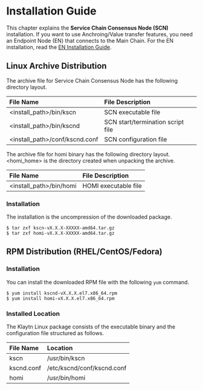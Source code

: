 # Installation Guide <a id="installation-guide"></a>

This chapter explains the **Service Chain Consensus Node \(SCN\)** installation. 
If you want to use Anchroing/Value transfer features,
you need an Endpoint Node (EN) that connects to the Main Chain. 
For the EN installation, read the [EN Installation Guide](../../../endpoint-node/installation-guide/).

## Linux Archive Distribution <a id="linux-archive-distribution"></a>

The archive file for Service Chain Consensus Node has the following directory layout.

| File Name | File Description |
| :--- | :--- |
| <install_path>/bin/kscn | SCN executable file |
| <install_path>/bin/kscnd | SCN start/termination script file |
| <install_path>/conf/kscnd.conf | SCN configuration file |

The archive file for homi binary has the following directory layout.
<homi_home> is the directory created when unpacking the archive. 

| File Name | File Description |
| :--- | :--- |
| <install_path>/bin/homi | HOMI executable file |

### Installation <a id="installation"></a>

The installation is the uncompression of the downloaded package.

```text
$ tar zxf kscn-vX.X.X-XXXXX-amd64.tar.gz
$ tar zxf homi-vX.X.X-XXXXX-amd64.tar.gz
```

## RPM Distribution \(RHEL/CentOS/Fedora\) <a id="rpm-rhel-centos-fedora"></a>

### Installation <a id="installation"></a>

You can install the downloaded RPM file with the following `yum` command.

```text
$ yum install kscnd-vX.X.X.el7.x86_64.rpm
$ yum install homi-vX.X.X.el7.x86_64.rpm
```

### Installed Location <a id="scn-configuration"></a>

The Klaytn Linux package consists of the executable binary and the configuration file structured as follows.

| File Name | Location |
| :--- | :--- |
| kscn | /usr/bin/kscn |
| kscnd.conf | /etc/kscnd/conf/kscnd.conf |
| homi | /usr/bin/homi |


